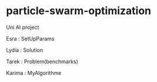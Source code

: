 # particle-swarm-optimization
Uni AI project  

Esra : SetUpParams  

Lydia : Solution  

Tarek : Problem(benchmarks)

Karima : MyAlgorithme
